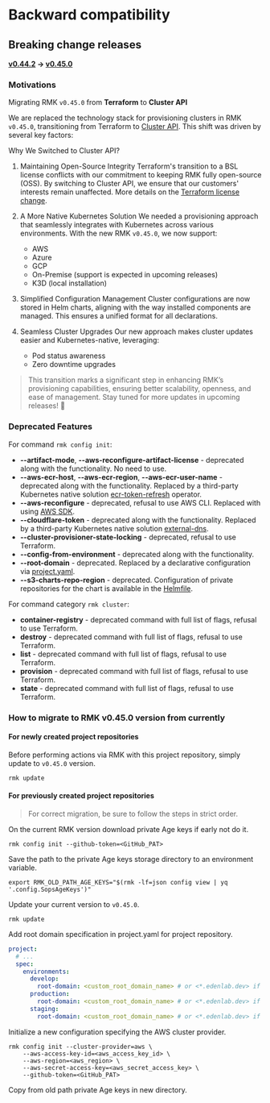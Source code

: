 # Backward compatibility

## Breaking change releases

**[v0.44.2](https://github.com/edenlabllc/rmk/releases/tag/v0.44.2) -> [v0.45.0](https://github.com/edenlabllc/rmk/releases/tag/v0.45.0)**

### Motivations

Migrating RMK `v0.45.0` from **Terraform** to **Cluster API**

We are replaced the technology stack for provisioning clusters in RMK `v0.45.0`, transitioning from Terraform to [Cluster API](https://cluster-api.sigs.k8s.io/). 
This shift was driven by several key factors:

Why We Switched to Cluster API?

1. Maintaining Open-Source Integrity
   Terraform's transition to a BSL license conflicts with our commitment to keeping RMK fully open-source (OSS). 
   By switching to Cluster API, we ensure that our customers' interests remain unaffected.
   More details on the [Terraform license change](https://www.hashicorp.com/license-faq).

2. A More Native Kubernetes Solution
   We needed a provisioning approach that seamlessly integrates with Kubernetes across various environments. 
   With the new RMK `v0.45.0`, we now support:

   - AWS
   - Azure
   - GCP
   - On-Premise (support is expected in upcoming releases)
   - K3D (local installation)
   
3. Simplified Configuration Management
   Cluster configurations are now stored in Helm charts, aligning with the way installed components are managed. 
   This ensures a unified format for all declarations.

4. Seamless Cluster Upgrades
   Our new approach makes cluster updates easier and Kubernetes-native, leveraging:

   - Pod status awareness
   - Zero downtime upgrades

> This transition marks a significant step in enhancing RMK’s provisioning capabilities, ensuring better scalability, 
> openness, and ease of management. Stay tuned for more updates in upcoming releases! 🚀

### Deprecated Features

For command `rmk config init`:

- **--artifact-mode**, **--aws-reconfigure-artifact-license** - deprecated along with the functionality. No need to use.
- **--aws-ecr-host**, **--aws-ecr-region**, **--aws-ecr-user-name** - deprecated along with the functionality. 
  Replaced by a third-party Kubernetes native solution [ecr-token-refresh](https://github.com/edenlabllc/ecr-token-refresh.operators.infra) operator.
- **--aws-reconfigure** - deprecated, refusal to use AWS CLI. Replaced with using [AWS SDK](https://github.com/aws/aws-sdk-go-v2).
- **--cloudflare-token** - deprecated along with the functionality. Replaced by a third-party Kubernetes native solution [external-dns](https://github.com/kubernetes-sigs/external-dns).
- **--cluster-provisioner-state-locking** - deprecated, refusal to use Terraform.
- **--config-from-environment** - deprecated along with the functionality. 
- **--root-domain** - deprecated. Replaced by a declarative configuration via [project.yaml](configuration/project-management/preparation-of-project-repository.md#projectyaml).
- **--s3-charts-repo-region** - deprecated. Configuration of private repositories for the chart is available in the [Helmfile](https://helmfile.readthedocs.io/en/latest/#configuration).

For command category `rmk cluster`:

- **container-registry** - deprecated command with full list of flags, refusal to use Terraform.
- **destroy** - deprecated command with full list of flags, refusal to use Terraform.
- **list** - deprecated command with full list of flags, refusal to use Terraform. 
- **provision** - deprecated command with full list of flags, refusal to use Terraform.
- **state** - deprecated command with full list of flags, refusal to use Terraform.

### How to migrate to RMK v0.45.0 version from currently

#### For newly created project repositories

Before performing actions via RMK with this project repository, simply update to `v0.45.0` version.

```shell
rmk update
```

#### For previously created project repositories

> For correct migration, be sure to follow the steps in strict order.


On the current RMK version download private Age keys if early not do it.

```shell
rmk config init --github-token=<GitHub_PAT>
```

Save the path to the private Age keys storage directory to an environment variable.

```shell
export RMK_OLD_PATH_AGE_KEYS="$(rmk -lf=json config view | yq '.config.SopsAgeKeys')"
```

Update your current version to `v0.45.0`.

```shell
rmk update
```

Add root domain specification in project.yaml for project repository.

```yaml
project:
  # ...
  spec:
    environments:
      develop:
        root-domain: <custom_root_domain_name> # or <*.edenlab.dev> if you member Edenlab team
      production:
        root-domain: <custom_root_domain_name> # or <*.edenlab.dev> if you member Edenlab team
      staging:
        root-domain: <custom_root_domain_name> # or <*.edenlab.dev> if you member Edenlab team
```

Initialize a new configuration specifying the AWS cluster provider. 

```shell
rmk config init --cluster-provider=aws \
    --aws-access-key-id=<aws_access_key_id> \
    --aws-region=<aws_region> \
    --aws-secret-access-key=<aws_secret_access_key> \
    --github-token=<GitHub_PAT>
```

Copy from old path private Age keys in new directory.

```shell

```